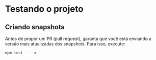 # Testando o projeto

## Criando snapshots

Antes de propor um PR (pull request), garanta que você está enviando a versão mais atualizadas dos snapshots.
Para isso, execute:

```shell
npm test -- -u
```
